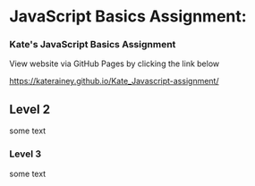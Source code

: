 # JavaScript Basics Assignment:

### Kate's JavaScript Basics Assignment 

View website via GitHub Pages by clicking the link below 

https://katerainey.github.io/Kate_Javascript-assignment/ 

## Level 2

some text

### Level 3

some text 
